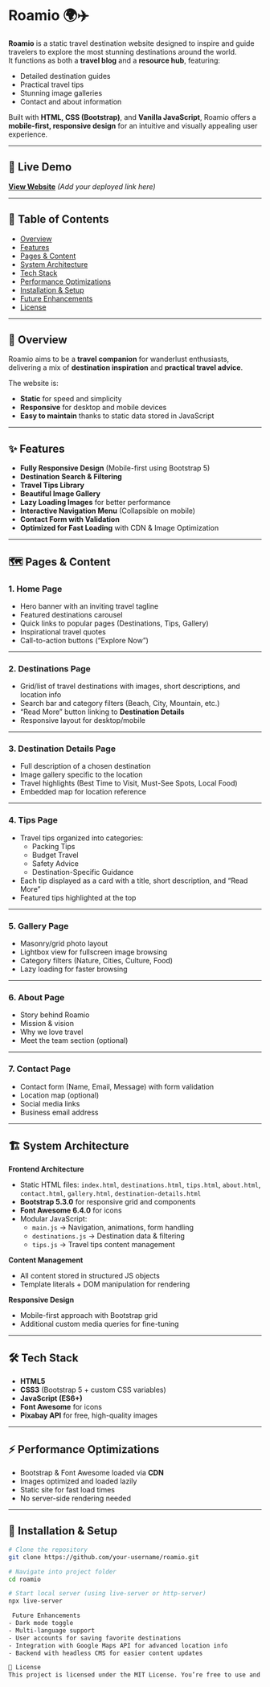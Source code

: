 # Roamio 🌍✈️

**Roamio** is a static travel destination website designed to inspire and guide travelers to explore the most stunning destinations around the world.  
It functions as both a **travel blog** and a **resource hub**, featuring:
- Detailed destination guides
- Practical travel tips
- Stunning image galleries
- Contact and about information  

Built with **HTML, CSS (Bootstrap)**, and **Vanilla JavaScript**, Roamio offers a **mobile-first, responsive design** for an intuitive and visually appealing user experience.

---

## 📸 Live Demo
[**View Website**](#) *(Add your deployed link here)*

---

## 📑 Table of Contents
- [Overview](#overview)
- [Features](#features)
- [Pages & Content](#pages--content)
- [System Architecture](#system-architecture)
- [Tech Stack](#tech-stack)
- [Performance Optimizations](#performance-optimizations)
- [Installation & Setup](#installation--setup)
- [Future Enhancements](#future-enhancements)
- [License](#license)

---

## 📜 Overview
Roamio aims to be a **travel companion** for wanderlust enthusiasts, delivering a mix of **destination inspiration** and **practical travel advice**.  

The website is:
- **Static** for speed and simplicity
- **Responsive** for desktop and mobile devices
- **Easy to maintain** thanks to static data stored in JavaScript

---

## ✨ Features
- **Fully Responsive Design** (Mobile-first using Bootstrap 5)
- **Destination Search & Filtering**
- **Travel Tips Library**
- **Beautiful Image Gallery**
- **Lazy Loading Images** for better performance
- **Interactive Navigation Menu** (Collapsible on mobile)
- **Contact Form with Validation**
- **Optimized for Fast Loading** with CDN & Image Optimization

---

## 🗺 Pages & Content

### 1. **Home Page**
- Hero banner with an inviting travel tagline
- Featured destinations carousel
- Quick links to popular pages (Destinations, Tips, Gallery)
- Inspirational travel quotes
- Call-to-action buttons (“Explore Now”)

---

### 2. **Destinations Page**
- Grid/list of travel destinations with images, short descriptions, and location info
- Search bar and category filters (Beach, City, Mountain, etc.)
- “Read More” button linking to **Destination Details**
- Responsive layout for desktop/mobile

---

### 3. **Destination Details Page**
- Full description of a chosen destination
- Image gallery specific to the location
- Travel highlights (Best Time to Visit, Must-See Spots, Local Food)
- Embedded map for location reference

---

### 4. **Tips Page**
- Travel tips organized into categories:
  - Packing Tips
  - Budget Travel
  - Safety Advice
  - Destination-Specific Guidance
- Each tip displayed as a card with a title, short description, and “Read More”
- Featured tips highlighted at the top

---

### 5. **Gallery Page**
- Masonry/grid photo layout
- Lightbox view for fullscreen image browsing
- Category filters (Nature, Cities, Culture, Food)
- Lazy loading for faster browsing

---

### 6. **About Page**
- Story behind Roamio
- Mission & vision
- Why we love travel
- Meet the team section (optional)

---

### 7. **Contact Page**
- Contact form (Name, Email, Message) with form validation
- Location map (optional)
- Social media links
- Business email address

---

## 🏗 System Architecture

**Frontend Architecture**
- Static HTML files: `index.html`, `destinations.html`, `tips.html`, `about.html`, `contact.html`, `gallery.html`, `destination-details.html`
- **Bootstrap 5.3.0** for responsive grid and components
- **Font Awesome 6.4.0** for icons
- Modular JavaScript:
  - `main.js` → Navigation, animations, form handling
  - `destinations.js` → Destination data & filtering
  - `tips.js` → Travel tips content management

**Content Management**
- All content stored in structured JS objects
- Template literals + DOM manipulation for rendering

**Responsive Design**
- Mobile-first approach with Bootstrap grid
- Additional custom media queries for fine-tuning

---

## 🛠 Tech Stack
- **HTML5**
- **CSS3** (Bootstrap 5 + custom CSS variables)
- **JavaScript (ES6+)**
- **Font Awesome** for icons
- **Pixabay API** for free, high-quality images

---

## ⚡ Performance Optimizations
- Bootstrap & Font Awesome loaded via **CDN**
- Images optimized and loaded lazily
- Static site for fast load times
- No server-side rendering needed

---

## 🚀 Installation & Setup

```bash
# Clone the repository
git clone https://github.com/your-username/roamio.git

# Navigate into project folder
cd roamio

# Start local server (using live-server or http-server)
npx live-server

 Future Enhancements
- Dark mode toggle
- Multi-language support
- User accounts for saving favorite destinations
- Integration with Google Maps API for advanced location info
- Backend with headless CMS for easier content updates

📄 License
This project is licensed under the MIT License. You’re free to use and modify it.
